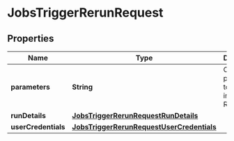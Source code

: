 

# JobsTriggerRerunRequest


## Properties

| Name | Type | Description | Notes |
|------------ | ------------- | ------------- | -------------|
|**parameters** | **String** | Contains parameters to be used in the Refresh |  [optional] |
|**runDetails** | [**JobsTriggerRerunRequestRunDetails**](JobsTriggerRerunRequestRunDetails.md) |  |  |
|**userCredentials** | [**JobsTriggerRerunRequestUserCredentials**](JobsTriggerRerunRequestUserCredentials.md) |  |  |



